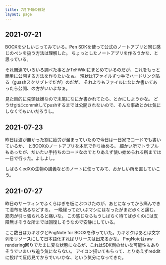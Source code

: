 ```yaml
---
title: 7月下旬の日記
layout: page
---
```


## 2021-07-21

BOOXを少しいじってみている。Pen SDKを使って公式のノートアプリと同じ感じのペンを扱う方法は理解した。
ちょっとしたノートアプリを作ろうかな、と思っている。

それ関連でいろいろ調べた事とかTeFWikiにまとめているのだが、これをもっと簡単に公開する方法を作りたいなぁ。
現状は1ファイルずつ手でハードリンク貼る（guashスクリプトでだが）のだが、
それよりもファイルになにか書いてあったら公開、の方がいいよなぁ。

見た目的に先頭は嫌なので末尾になにか書かれてたら、とかにしようかな。
どうせgitにcommitしてpushするまでは公開されないので、そんな事故とかは気にしなくてもいいだろうし。

## 2021-07-23

昨日は波が無かった割に疲労が溜まっていたので今日は一日家でコードでも書いているか、
とBOOXのノートアプリを本気で作り始める。
細かい所でトラブルもあったが、だいたい手持ちのコードなのでとりあえず使い始められる所までは一日で行った。よしよし。

しばらくedXの生物の講義などのノートに使ってみて、おかしい所を直していこう。

## 2021-07-27

昨日のサーフィンでふくらはぎを板にぶつけたのが、あとになってから痛んできて湿布を貼るなどする。
一晩経ってだいぶマシにはなったがまだ歩くと痛む。筋肉が引っ張られると痛いな。
この感じならもうしばらく待てば歩くのには支障無さそうな所までは回復しそうなので安静にしている。

ここ数日はカキオクとPngNote for BOOXを作っていた。カキオクはあとは文字列をリソースにして日本語化すればリリースは出来るかな。
PngNoteはraw rendering回りでたまに変な状態になるが、これはSDK側のせいな可能性もありそうでいまいち追う気にならない。
アイコン描いてもらって、とりあえずredditに投げて反応見てからでいいかな、という気分になってきた。
